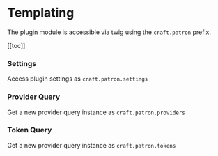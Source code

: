 # Templating

The plugin module is accessible via twig using the `craft.patron` prefix. 

[[toc]]

### Settings

Access plugin settings as `craft.patron.settings`


### Provider Query

Get a new provider query instance as `craft.patron.providers`

### Token Query

Get a new provider query instance as `craft.patron.tokens`


